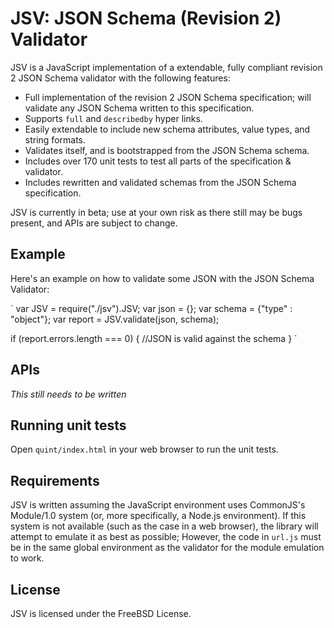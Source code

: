 JSV: JSON Schema (Revision 2) Validator
=======================================

JSV is a JavaScript implementation of a extendable, fully compliant revision 2 JSON Schema validator with the following features:

* Full implementation of the revision 2 JSON Schema specification; will validate any JSON Schema written to this specification.
* Supports `full` and `describedby` hyper links.
* Easily extendable to include new schema attributes, value types, and string formats.
* Validates itself, and is bootstrapped from the JSON Schema schema.
* Includes over 170 unit tests to test all parts of the specification & validator.
* Includes rewritten and validated schemas from the JSON Schema specification.

JSV is currently in beta; use at your own risk as there still may be bugs present, and APIs are subject to change.

## Example

Here's an example on how to validate some JSON with the JSON Schema Validator:

`
var JSV = require("./jsv").JSV;
var json = {};
var schema = {"type" : "object"};
var report = JSV.validate(json, schema);

if (report.errors.length === 0) {
	//JSON is valid against the schema
}
`

## APIs

*This still needs to be written*

## Running unit tests

Open `quint/index.html` in your web browser to run the unit tests.

## Requirements

JSV is written assuming the JavaScript environment uses CommonJS's Module/1.0 system (or, more specifically, a Node.js environment).
If this system is not available (such as the case in a web browser), the library will attempt to emulate it as best as possible;
However, the code in `url.js` must be in the same global environment as the validator for the module emulation to work. 

## License

JSV is licensed under the FreeBSD License.
